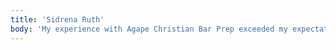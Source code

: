 ```yaml
---
title: 'Sidrena Ruth'
body: 'My experience with Agape Christian Bar Prep exceeded my expectations. I received one-on-one tutoring sessions and a study schedule that was created specifically for me. There was always someone available to coach, teach and mentor me throughout this process.'
---
```

